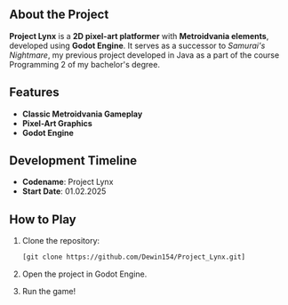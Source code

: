 ## About the Project
**Project Lynx** is a **2D pixel-art platformer** with **Metroidvania elements**, developed using **Godot Engine**. It serves as a successor to *Samurai's Nightmare*, my previous project developed in Java as a part of the course Programming 2 of my bachelor's degree.

## Features
- **Classic Metroidvania Gameplay**
- **Pixel-Art Graphics**
- **Godot Engine**

## Development Timeline
- **Codename**: Project Lynx
- **Start Date**: 01.02.2025

## How to Play
1. Clone the repository:
   ```sh
   [git clone https://github.com/Dewin154/Project_Lynx.git]

2. Open the project in Godot Engine.

3. Run the game!
